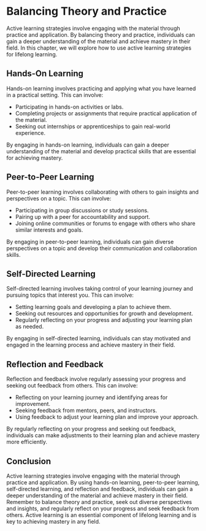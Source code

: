 Balancing Theory and Practice
====================================================================

Active learning strategies involve engaging with the material through practice and application. By balancing theory and practice, individuals can gain a deeper understanding of the material and achieve mastery in their field. In this chapter, we will explore how to use active learning strategies for lifelong learning.

Hands-On Learning
-----------------

Hands-on learning involves practicing and applying what you have learned in a practical setting. This can involve:

* Participating in hands-on activities or labs.
* Completing projects or assignments that require practical application of the material.
* Seeking out internships or apprenticeships to gain real-world experience.

By engaging in hands-on learning, individuals can gain a deeper understanding of the material and develop practical skills that are essential for achieving mastery.

Peer-to-Peer Learning
---------------------

Peer-to-peer learning involves collaborating with others to gain insights and perspectives on a topic. This can involve:

* Participating in group discussions or study sessions.
* Pairing up with a peer for accountability and support.
* Joining online communities or forums to engage with others who share similar interests and goals.

By engaging in peer-to-peer learning, individuals can gain diverse perspectives on a topic and develop their communication and collaboration skills.

Self-Directed Learning
----------------------

Self-directed learning involves taking control of your learning journey and pursuing topics that interest you. This can involve:

* Setting learning goals and developing a plan to achieve them.
* Seeking out resources and opportunities for growth and development.
* Regularly reflecting on your progress and adjusting your learning plan as needed.

By engaging in self-directed learning, individuals can stay motivated and engaged in the learning process and achieve mastery in their field.

Reflection and Feedback
-----------------------

Reflection and feedback involve regularly assessing your progress and seeking out feedback from others. This can involve:

* Reflecting on your learning journey and identifying areas for improvement.
* Seeking feedback from mentors, peers, and instructors.
* Using feedback to adjust your learning plan and improve your approach.

By regularly reflecting on your progress and seeking out feedback, individuals can make adjustments to their learning plan and achieve mastery more efficiently.

Conclusion
----------

Active learning strategies involve engaging with the material through practice and application. By using hands-on learning, peer-to-peer learning, self-directed learning, and reflection and feedback, individuals can gain a deeper understanding of the material and achieve mastery in their field. Remember to balance theory and practice, seek out diverse perspectives and insights, and regularly reflect on your progress and seek feedback from others. Active learning is an essential component of lifelong learning and is key to achieving mastery in any field.
